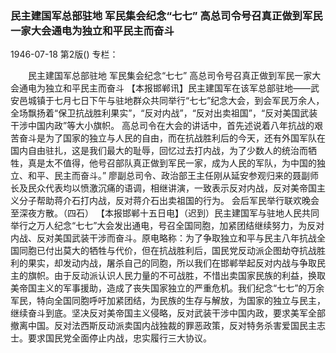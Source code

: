 ### 民主建国军总部驻地  军民集会纪念“七七”  高总司令号召真正做到军民一家大会通电为独立和平民主而奋斗

1946-07-18
第2版()
专栏：

　　民主建国军总部驻地
    军民集会纪念“七七”
    高总司令号召真正做到军民一家大会通电为独立和平民主而奋斗
    【本报邯郸讯】民主建国军在该军总部驻地——武安邑城镇于七月七日下午与驻地群众共同举行“七七”纪念大会，到会军民万余人，全场飘扬着“保卫抗战胜利果实”，“反对内战”，“反对出卖祖国”，“反对美国武装干涉中国内政”等大小旗帜。
    高总司令在大会的讲话中，首先述说着八年抗战的艰苦奋斗是为了国家的独立与人民的自由，而在抗战胜利后的今天，还有外国军队在国内自由驻扎，这是我们最大的耻辱，回忆过去打内战，为了少数人的统治而牺牲，真是太不值得，他号召部队真正做到军民一家，成为人民的军队，为中国的独立、和平、民主而奋斗。”
    廖副总司令、政治部王主任刚从延安参观归来的聂副师长及民众代表均以愤激沉痛的语调，相继讲演，一致表示反对内战，反对美帝国主义分子帮助蒋介石打内战，反对蒋介石出卖祖国的行为。
    会后军民举行联欢晚会至深夜方散。（四石）
    【本报邯郸十五日电】（迟到）民主建国军与驻地人民共同举行之万人纪念“七七”大会发出通电，号召全国同胞，加紧团结继续努力，为反对内战、反对美国武装干涉而奋斗。原电略称：为了争取独立和平与民主八年抗战全国同胞已付出莫大的牺牲与代价，但在抗战胜利后，国民党反动派企图劫夺抗战胜利的果实，却发动内战，屠杀自己的同胞，所以我们在邯郸举起反对内战与争取民主的旗帜。由于反动派认识人民力量的不可战胜，不惜出卖国家民族的利益，换取美帝国主义的军事援助，造成了丧失国家独立的严重危机。我们纪念“七七”的万余军民，特向全国同胞呼吁加紧团结，为民族的生存与解放，为国家的独立与民主，继续奋斗到底。坚决反对美帝国主义侵略，反对武装干涉中国内政，要求美军全部撤离中国。反对法西斯反动派卖国内战独裁的罪恶政策，反对特务杀害爱国民主志士。要求国民党全面停止内战，忠实履行三大协议。
